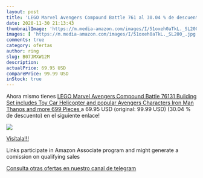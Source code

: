 ```yaml
---
layout: post
title: 'LEGO Marvel Avengers Compound Battle 761 al 30.04 % de descuento'
date: 2020-11-30 21:13:43
thumbnailImage: 'https://m.media-amazon.com/images/I/51oxeh0aTkL._SL200_.jpg'
images: [ 'https://m.media-amazon.com/images/I/51oxeh0aTkL._SL200_.jpg' ]
comments: true
category: ofertas
author: ring
slug: B07JMXW12M
description:
actualPrice: 69.95 USD
comparePrice: 99.99 USD
inStock: true
---
```


Ahora mismo tienes [LEGO Marvel Avengers Compound Battle 76131 Building Set includes Toy Car  Helicopter  and popular Avengers Characters Iron Man  Thanos and more  699 Pieces ](https://www.amazon.com/dp/B07JMXW12M/?tag=tolees-20) a 69.95 USD (original: 99.99 USD) (30.04 %  de descuento) en el siguiente enlace!

[![](https://m.media-amazon.com/images/I/51oxeh0aTkL._SL200_.jpg)](https://www.amazon.com/dp/B07JMXW12M/?tag=tolees-20)

[Visítala!!!](https://www.amazon.com/dp/B07JMXW12M/?tag=tolees-20)

Links participate in Amazon Associate program and might generate a comission on qualifying sales

[Consulta otras ofertas en nuestro canal de telegram](https://t.me/s/ofertas25)
